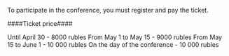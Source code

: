 To participate in the conference, you must register and pay the ticket. 

####Ticket price#### 

Until April 30 - 8000 rubles 
From May 1 to May 15 - 9000 rubles 
From May 15 to June 1 - 10 000 rubles 
On the day of the conference - 10 000 rubles

<script type="text/javascript" src="https://pycon.ticketforevent.com/en/widget/?h=0&s=0"></script>
